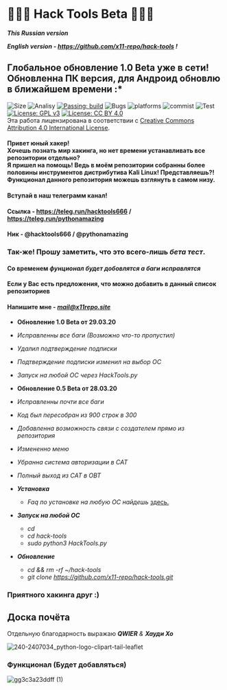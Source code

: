 # 🔹🐍🔹 Hack Tools Beta 🔹🐍🔹 

***This Russian version***

***English version - https://github.com/x11-repo/hack-tools !***

## Глобальное обновление 1.0 Beta уже в сети! <br> Обновленна ПК версия, для Андроид обновлю в ближайшем времени :*

![Size](https://img.shields.io/github/repo-size/x11-repo/hack-tools)
![Analisy](https://img.shields.io/badge/quality-4.862-success)
[![Passing: build](https://img.shields.io/badge/build-passing-green.svg)](https://img.shields.io/badge/build-passing-green)
![Bugs](https://img.shields.io/badge/bug%2072-fixed-blueviolet)
![platforms](https://img.shields.io/badge/platform's-Linux%20%7C%20Ubuntu%20%7C%20Termux%20%7C%20Windows%2010-important)
![commist](https://img.shields.io/github/last-commit/x11-repo/hack-tools)
![Test](https://img.shields.io/badge/test-%E2%9C%94%2078%20%7C%20%E2%9C%98%200-brightgreen)
[![License: GPL v3](https://img.shields.io/badge/License-GPLv3-blue.svg)](https://www.gnu.org/licenses/gpl-3.0)
[![License: CC BY 4.0](https://img.shields.io/badge/License-CC%20BY%204.0-lightgrey.svg)](https://creativecommons.org/licenses/by/4.0/)
</a><br />Эта работа лицензирована в соответствии с <a rel="license" href="http://creativecommons.org/licenses/by/4.0/">Creative Commons Attribution 4.0 International License</a>.

<h4>Привет юный хакер!<br> Хочешь познать мир хакинга, но нет времени устанавливать все репозитории отдельно? <br> Я пришел на помощь! Ведь в моём репозитории собранны более половины инструментов дистрибутива Kali Linux! Представляешь?!<br> Функционал данного репозитория можешь взглянуть в самом низу.</h4>

#### Вступай в наш телеграмм канал!
#### Ссылка - https://teleg.run/hacktools666 / https://teleg.run/pythonamazing
#### Ник - @hacktools666 / @pythonamazing

### Так-же! Прошу заметить, что это всего-лишь ***бета тест***.
#### Со временем ***фунционал будет добовлятся а баги исправлятся***
#### Если у Вас есть предложения, что можно добавить в данный список репозиториев
#### Напишите мне - ***mail@x11repo.site***

 + **Обновление 1.0 Beta от 29.03.20**
  + *Исправленны все баги (Возможно что-то пропустил)*
  + *Удалил подтверждение подписки*
  + *Подтверждение подписки изменил на выбор ОС*
  + *Запуск на любой ОС через HackTools.py*

 + **Обновление 0.5 Beta от 28.03.20**
  + *Исправленны почти все баги*
  + *Код был пересобран из 900 строк в 300*
  + *Добавленна возможность связи с создателем прямо из репозитория*
  + *Измененно меню*
  + *Убранна система авторизации в CAT*
  + *Полный выход из CAT в OBT*

  + ***Установка***
    + *Faq по установке на любую ОС найдешь* [здесь.](https://x11repo.site/HackTools/FAQ/)

  + ***Запуск на любой ОС***
    + *cd*
    + *cd hack-tools*
    + *sudo python3 HackTools.py*
    
  + ***Обновление***
    + *cd && rm -rf ~/hack-tools*
    + *git clone https://github.com/x11-repo/hack-tools.git*

### Приятного хакинга друг :)
## Доска почёта
Отдельную благодарность выражаю ***QWIER*** *&* ***Хауди Хо***
<br>

![240-2407034_python-logo-clipart-tail-leaflet](https://user-images.githubusercontent.com/61265099/77120042-ee836700-6a48-11ea-9c8c-0db73ccc9c14.jpg)

<h3>Функционал (Будет добавляться) </h3>

![gg3c3a23ddff (1)](https://user-images.githubusercontent.com/61265099/77835750-dc987700-7160-11ea-8f2d-7ebfaf5d0cf3.gif)

